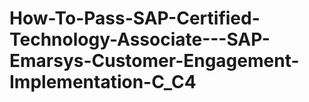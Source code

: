 # How-To-Pass-SAP-Certified-Technology-Associate---SAP-Emarsys-Customer-Engagement-Implementation-C_C4